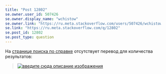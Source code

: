 ```yaml
---
title: "Post 12802"
se.owner.user_id: 507426
se.owner.display_name: "wchistow"
se.owner.link: "https://ru.meta.stackoverflow.com/users/507426/wchistow"
se.link: "https://ru.meta.stackoverflow.com/q/12802"
se.post_id: 12802
se.post_type: question
---
```

<p>На <a href="https://ru.stackoverflow.com/help/search?q=GPT">странице поиска по справке</a> отсутствует перевод для количества результатов:</p>
<blockquote>
<p><a href="https://i.stack.imgur.com/pludl.png" rel="nofollow noreferrer"><img src="https://i.stack.imgur.com/pludl.png" alt="введите сюда описание изображения" /></a></p>
</blockquote>
